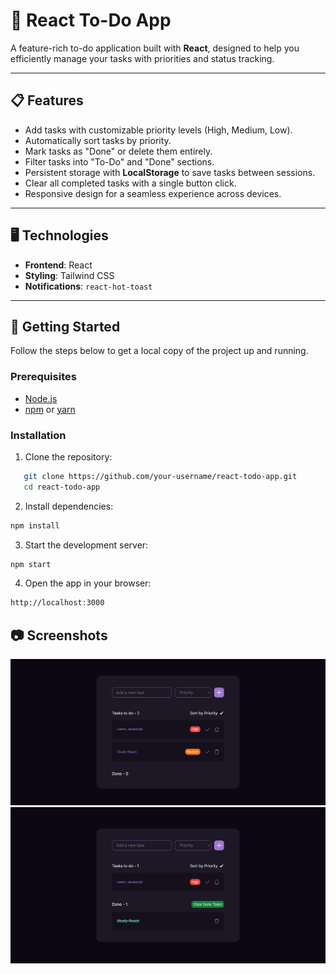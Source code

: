 # 📝 React To-Do App

A feature-rich to-do application built with **React**, designed to help you efficiently manage your tasks with priorities and status tracking.

---

## 📋 Features

- Add tasks with customizable priority levels (High, Medium, Low).
- Automatically sort tasks by priority.
- Mark tasks as "Done" or delete them entirely.
- Filter tasks into "To-Do" and "Done" sections.
- Persistent storage with **LocalStorage** to save tasks between sessions.
- Clear all completed tasks with a single button click.
- Responsive design for a seamless experience across devices.

---

## 🖥️ Technologies

- **Frontend**: React
- **Styling**: Tailwind CSS
- **Notifications**: `react-hot-toast`

---

## 🚀 Getting Started

Follow the steps below to get a local copy of the project up and running.

### Prerequisites

- [Node.js](https://nodejs.org/)
- [npm](https://www.npmjs.com/) or [yarn](https://yarnpkg.com/)

### Installation

1. Clone the repository:

```bash
   git clone https://github.com/your-username/react-todo-app.git
   cd react-todo-app
   ```

2. Install dependencies:

```bash
npm install
```

3. Start the development server:

```bash
npm start
```

4. Open the app in your browser:

```bash
http://localhost:3000
```

## 📷 Screenshots

![Screenshot](/public/screenshot1.png)
![Screenshot](/public/screenshot2.png)
